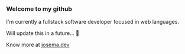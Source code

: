 <h3> Welcome to my github </h3>

I'm currently a fullstack software developer focused in web languages.

Will update this in a future... 🔧

Know more at [josema.dev](https://josema.dev/)

<!--
**raykrai/raykrai** is a ✨ _special_ ✨ repository because its `README.md` (this file) appears on your GitHub profile.

Here are some ideas to get you started:

- 🔭 I’m currently working on ...
- 🌱 I’m currently learning ...
- 👯 I’m looking to collaborate on ...
- 🤔 I’m looking for help with ...
- 💬 Ask me about ...
- 📫 How to reach me: ...
- 😄 Pronouns: ...
- ⚡ Fun fact: ...
-->
